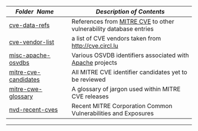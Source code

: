 |&nbsp;&nbsp;&nbsp;&nbsp;_Folder&nbsp;&nbsp;Name_&nbsp;&nbsp;&nbsp;&nbsp;| _Description of Contents_
|:----------------|--------------------------------------------------------------------------------------------------------------------------------------------------------
| [cve-data-refs](cve-data-refs) |  References from [MITRE CVE](https://cve.mitre.org "Common Vulnerabilities and Exposures") to other vulnerability database entries 
| [cve-vendor-list](cve-vendor-list) |  a list of CVE vendors taken from <http://cve.circl.lu> 
| [misc-apache-osvdbs](misc-apache-osvdbs) |  Various OSVDB identifiers associated with [Apache](https://apache.org "The Apache Software Foundation") projects 
| [mitre-cve-candidates](mitre-cve-candidates) |  All MITRE CVE identifier candidates yet to be reviewed 
| [mitre-cwe-glossary](mitre-cwe-glossary) |  A glossary of jargon used within MITRE CVE releases 
| [nvd-recent-cves](nvd-recent-cves) |  Recent MITRE Corporation Common Vulnerabilities and Exposures 

* * *

